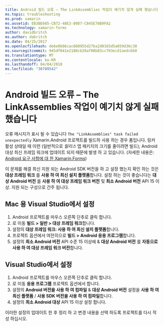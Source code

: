 ```yaml
---
title: Android 빌드 오류 – The LinkAssemblies 작업이 예기치 않게 실패 했습니다
ms.topic: troubleshooting
ms.prod: xamarin
ms.assetid: EB3BE685-CB72-48E3-89D7-C845E76B9FA2
ms.technology: xamarin-forms
author: davidbritch
ms.author: dabritch
ms.date: 04/25/2017
ms.openlocfilehash: de6e0b66cac688955d27ba2d0165d5a059d36c38
ms.sourcegitcommit: 945df041e2180cb20af08b83cc703ecd1aedc6b0
ms.translationtype: MT
ms.contentlocale: ko-KR
ms.lasthandoff: 04/04/2018
ms.locfileid: "30789542"
---
```

# <a name="android-build-error--the-linkassemblies-task-failed-unexpectedly"></a>Android 빌드 오류 – The LinkAssemblies 작업이 예기치 않게 실패 했습니다

오류 메시지가 표시 될 수 있습니다 `The "LinkAssemblies" task failed unexpectedly` Xamarin.Android 프로젝트를 빌드하 사용 하는 경우 폼입니다. 링커 활성 상태일 때 이런 (일반적으로 *릴리스* 앱 패키지의 크기를 줄이려면 빌드); Android 대상 최신 프레임 워크에 업데이트 되지 때문에 발생 하 고 있습니다. (자세한 내용은: [Android 요구 사항에 대 한 Xamarin.Forms](~/xamarin-forms/get-started/installation.md#android))

이 문제를 해결 최신 지원 되는 Android SDK 버전을 하 고 설정 했는지 확인 하는 것은 **대상 프레임 워크** 를 **사용 하 여 최신 설치 플랫폼**합니다. 설정 하는 것이 좋습니다는 **대상 Android 버전** 를 **사용 하 여 대상 프레임 워크 버전** 및 **최소 Android 버전** API 15 이상. 지원 되는 구성으로 간주 됩니다.

## <a name="setting-in-visual-studio-for-mac"></a>Mac 용 Visual Studio에서 설정

1.  Android 프로젝트를 마우스 오른쪽 단추로 클릭 합니다.
2.  로 이동 **빌드 > 일반 > 대상 프레임 워크**합니다.
3.  설정의 **대상 프레임 워크: 사용 하 여 최신 설치 플랫폼**합니다.
4.  프로젝트 옵션에서 여전히으로 **빌드 > Android 응용 프로그램**합니다.
5.  설정의 **최소 Android 버전** API 수준 15 이상에 & **대상 Android 버전** 를 **자동으로 사용 하 여 대상 프레임 워크 버전**합니다.

## <a name="setting-in-visual-studio"></a>Visual Studio에서 설정

1.  Android 프로젝트를 마우스 오른쪽 단추로 클릭 합니다.
2.  로 이동 **응용 프로그램** 프로젝트 옵션에서 합니다.
3.  설정의 **Android 버전을 사용 하 여 컴파일** & **대상 Android 버전** 설정을 **사용 하 여 최신 플랫폼** / **사용 SDK 버전을 사용 하 여 컴파일**합니다.
4.  설정의 **최소 Android 대상** API 15 이상 설정 합니다.

이러한 설정의 업데이트 한 후 정리 하 고 변경 내용을 선택 하도록 프로젝트를 다시 작성 하십시오.
